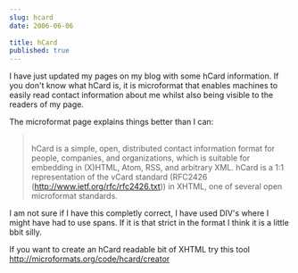 ```yaml
---
slug: hcard
date: 2006-06-06
 
title: hCard
published: true
---
```

I have just updated my pages on my blog with some hCard information.  If you don't know what hCard is, it is microformat that enables machines to easily read contact information about me whilst also being visible to the readers of my page.<p />The microformat page explains things better than I can:<br /><blockquote class="posterous_medium_quote">
<br />hCard is a simple, open, distributed contact information format for people, companies, and organizations, which is suitable for embedding in (X)HTML, Atom, RSS, and arbitrary XML. hCard is a 1:1 representation of the vCard standard (RFC2426 (http://www.ietf.org/rfc/rfc2426.txt)) in XHTML, one of several open microformat standards.</blockquote><p />I am not sure if I have this completly correct, I have used DIV's where I might have had to use spans.  If it is that strict in the format I think it is a little bbit silly.<p />If you want to create an hCard readable bit of XHTML try this tool <a href="http://microformats.org/code/hcard/creator">http://microformats.org/code/hcard/creator</a><p />

